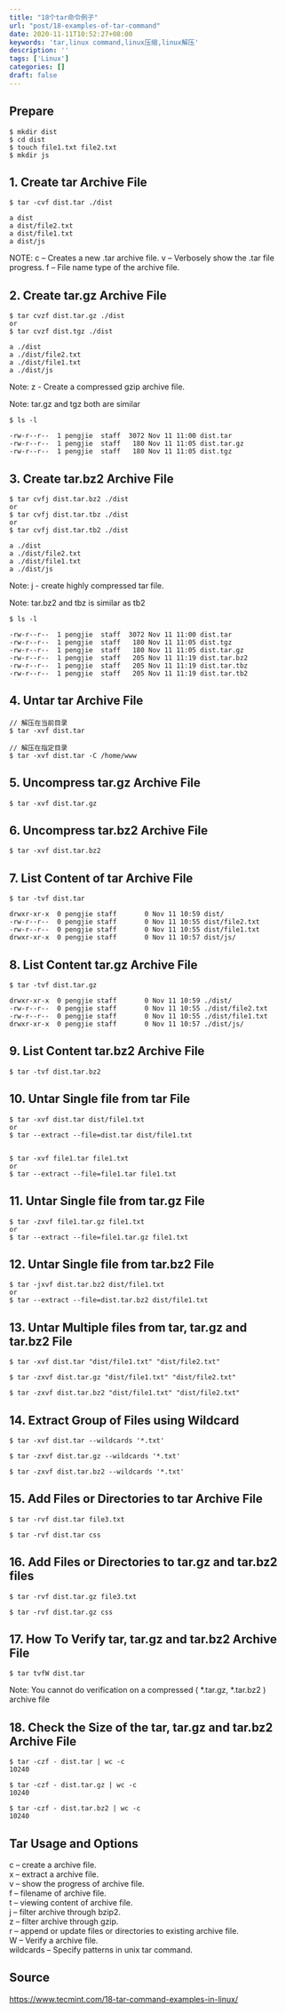 ```yaml
---
title: "18个tar命令例子"
url: "post/18-examples-of-tar-command"
date: 2020-11-11T10:52:27+08:00
keywords: 'tar,linux command,linux压缩,linux解压'
description: ''
tags: ['Linux']
categories: []
draft: false
---
```


## Prepare

```
$ mkdir dist
$ cd dist
$ touch file1.txt file2.txt
$ mkdir js
```

## 1. Create tar Archive File

```
$ tar -cvf dist.tar ./dist

a dist
a dist/file2.txt
a dist/file1.txt
a dist/js
```

NOTE:
c – Creates a new .tar archive file.
v – Verbosely show the .tar file progress.
f – File name type of the archive file.

## 2. Create tar.gz Archive File

```
$ tar cvzf dist.tar.gz ./dist
or
$ tar cvzf dist.tgz ./dist

a ./dist
a ./dist/file2.txt
a ./dist/file1.txt
a ./dist/js
```

Note:
z - Create a compressed gzip archive file.

Note:
tar.gz and tgz both are similar

```
$ ls -l

-rw-r--r--  1 pengjie  staff  3072 Nov 11 11:00 dist.tar
-rw-r--r--  1 pengjie  staff   180 Nov 11 11:05 dist.tar.gz
-rw-r--r--  1 pengjie  staff   180 Nov 11 11:05 dist.tgz
```

## 3. Create tar.bz2 Archive File

```
$ tar cvfj dist.tar.bz2 ./dist
or
$ tar cvfj dist.tar.tbz ./dist
or
$ tar cvfj dist.tar.tb2 ./dist

a ./dist
a ./dist/file2.txt
a ./dist/file1.txt
a ./dist/js
```

Note:
j - create highly compressed tar file.

Note:
tar.bz2 and tbz is similar as tb2

```
$ ls -l

-rw-r--r--  1 pengjie  staff  3072 Nov 11 11:00 dist.tar
-rw-r--r--  1 pengjie  staff   180 Nov 11 11:05 dist.tgz
-rw-r--r--  1 pengjie  staff   180 Nov 11 11:05 dist.tar.gz
-rw-r--r--  1 pengjie  staff   205 Nov 11 11:19 dist.tar.bz2
-rw-r--r--  1 pengjie  staff   205 Nov 11 11:19 dist.tar.tbz
-rw-r--r--  1 pengjie  staff   205 Nov 11 11:19 dist.tar.tb2
```

## 4. Untar tar Archive File

```
// 解压在当前目录
$ tar -xvf dist.tar

// 解压在指定目录
$ tar -xvf dist.tar -C /home/www
```

## 5. Uncompress tar.gz Archive File

```
$ tar -xvf dist.tar.gz
```

## 6. Uncompress tar.bz2 Archive File

```
$ tar -xvf dist.tar.bz2
```

## 7. List Content of tar Archive File

```
$ tar -tvf dist.tar

drwxr-xr-x  0 pengjie staff       0 Nov 11 10:59 dist/
-rw-r--r--  0 pengjie staff       0 Nov 11 10:55 dist/file2.txt
-rw-r--r--  0 pengjie staff       0 Nov 11 10:55 dist/file1.txt
drwxr-xr-x  0 pengjie staff       0 Nov 11 10:57 dist/js/
```

## 8. List Content tar.gz Archive File

```
$ tar -tvf dist.tar.gz

drwxr-xr-x  0 pengjie staff       0 Nov 11 10:59 ./dist/
-rw-r--r--  0 pengjie staff       0 Nov 11 10:55 ./dist/file2.txt
-rw-r--r--  0 pengjie staff       0 Nov 11 10:55 ./dist/file1.txt
drwxr-xr-x  0 pengjie staff       0 Nov 11 10:57 ./dist/js/
```

## 9. List Content tar.bz2 Archive File

```
$ tar -tvf dist.tar.bz2
```

## 10. Untar Single file from tar File

```
$ tar -xvf dist.tar dist/file1.txt
or
$ tar --extract --file=dist.tar dist/file1.txt


$ tar -xvf file1.tar file1.txt
or
$ tar --extract --file=file1.tar file1.txt
```

## 11. Untar Single file from tar.gz File

```
$ tar -zxvf file1.tar.gz file1.txt
or
$ tar --extract --file=file1.tar.gz file1.txt
```

## 12. Untar Single file from tar.bz2 File

```
$ tar -jxvf dist.tar.bz2 dist/file1.txt
or
$ tar --extract --file=dist.tar.bz2 dist/file1.txt
```

## 13. Untar Multiple files from tar, tar.gz and tar.bz2 File

```
$ tar -xvf dist.tar "dist/file1.txt" "dist/file2.txt" 

$ tar -zxvf dist.tar.gz "dist/file1.txt" "dist/file2.txt" 

$ tar -zxvf dist.tar.bz2 "dist/file1.txt" "dist/file2.txt" 
```

## 14. Extract Group of Files using Wildcard

```
$ tar -xvf dist.tar --wildcards '*.txt' 

$ tar -zxvf dist.tar.gz --wildcards '*.txt' 

$ tar -zxvf dist.tar.bz2 --wildcards '*.txt' 
```

## 15. Add Files or Directories to tar Archive File

```
$ tar -rvf dist.tar file3.txt

$ tar -rvf dist.tar css
```

## 16. Add Files or Directories to tar.gz and tar.bz2 files

```
$ tar -rvf dist.tar.gz file3.txt

$ tar -rvf dist.tar.gz css
```

## 17. How To Verify tar, tar.gz and tar.bz2 Archive File

```
$ tar tvfW dist.tar
```

Note: 
You cannot do verification on a compressed ( \*.tar.gz, \*.tar.bz2 ) archive file

## 18. Check the Size of the tar, tar.gz and tar.bz2 Archive File

```
$ tar -czf - dist.tar | wc -c
10240

$ tar -czf - dist.tar.gz | wc -c
10240

$ tar -czf - dist.tar.bz2 | wc -c
10240
```

## Tar Usage and Options

c – create a archive file.  
x – extract a archive file.  
v – show the progress of archive file.  
f – filename of archive file.  
t – viewing content of archive file.  
j – filter archive through bzip2.  
z – filter archive through gzip.  
r – append or update files or directories to existing archive file.  
W – Verify a archive file.  
wildcards – Specify patterns in unix tar command.  

## Source
https://www.tecmint.com/18-tar-command-examples-in-linux/